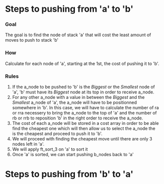 # Steps to pushing from 'a' to 'b'

### Goal
The goal is to find the node of stack 'a' that will cost the least amount of moves to push to stack 'b'

### How
Calculate for each node of 'a', starting at the 1st, the cost of pushing it to 'b'.

### Rules
1. If the a_node to be pushed to 'b' is the *Biggest* or the *Smallest* node of 'a', 'b' must have its *Biggest* node at its top in order to receive a_node.
2. For any other a_node with a value in between the *Biggest* and the *Smallest* a_node of 'a', the a_node will have to be positionned somewhere in 'b'. In this case, we will have to calculate the number of ra or rra necessery to bring the a_node to the top of 'a' and the number of rb or rrb to reposition 'b' in the right order to receive the a_node.
3. The cost of each a_node will be stored in a cost array in order to be able find the cheapest one which will then allow us to select the a_node the is the cheapest and proceed to push it to 'b'.
4. We will proceed with finding the cheapest move until there are only  3 nodes left in 'a'.
5. We will apply ft_sort_3 on 'a' to sort it
6. Once 'a' is sorted, we can start pushing b_nodes back to 'a'

# Steps to pushing from 'b' to 'a'